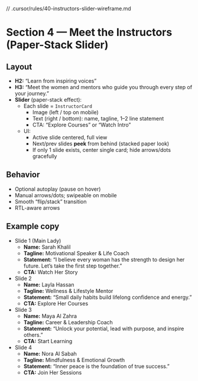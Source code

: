 // .cursor/rules/40-instructors-slider-wireframe.md
# Section 4 — Meet the Instructors (Paper-Stack Slider)

## Layout
- **H2:** “Learn from inspiring voices”
- **H3:** “Meet the women and mentors who guide you through every step of your journey.”
- **Slider** (paper-stack effect):
  - Each slide = `InstructorCard`
    - Image (left / top on mobile)
    - Text (right / bottom): name, tagline, 1–2 line statement
    - CTA: “Explore Courses” or “Watch Intro”
  - UI:
    - Active slide centered, full view
    - Next/prev slides **peek** from behind (stacked paper look)
    - If only 1 slide exists, center single card; hide arrows/dots gracefully

## Behavior
- Optional autoplay (pause on hover)
- Manual arrows/dots; swipeable on mobile
- Smooth “flip/stack” transition
- RTL-aware arrows

## Example copy
- Slide 1 (Main Lady)
  - **Name:** Sarah Khalil
  - **Tagline:** Motivational Speaker & Life Coach
  - **Statement:** “I believe every woman has the strength to design her future. Let’s take the first step together.”
  - **CTA:** Watch Her Story
- Slide 2
  - **Name:** Layla Hassan
  - **Tagline:** Wellness & Lifestyle Mentor
  - **Statement:** “Small daily habits build lifelong confidence and energy.”
  - **CTA:** Explore Her Courses
- Slide 3
  - **Name:** Maya Al Zahra
  - **Tagline:** Career & Leadership Coach
  - **Statement:** “Unlock your potential, lead with purpose, and inspire others.”
  - **CTA:** Start Learning
- Slide 4
  - **Name:** Nora Al Sabah
  - **Tagline:** Mindfulness & Emotional Growth
  - **Statement:** “Inner peace is the foundation of true success.”
  - **CTA:** Join Her Sessions